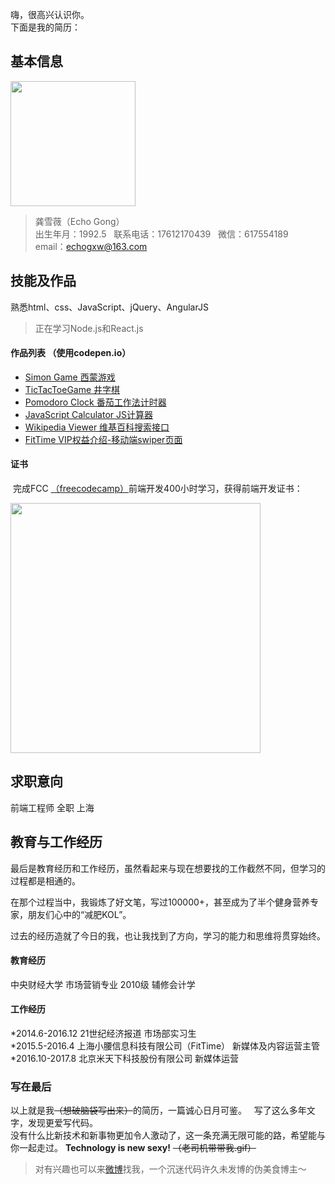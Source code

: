 嗨，很高兴认识你。  
下面是我的简历：  
   
    
## 基本信息  
   
<img src="https://wx2.sinaimg.cn/mw1024/737d6b71gy1fk4qznvdhmj20qo0zk4qp.jpg" width="200px"/>   

> 龚雪薇（Echo Gong）  
> 出生年月：1992.5   
> 联系电话：17612170439   
> 微信：617554189   
> email：echogxw@163.com  
    
## 技能及作品   
    
熟悉html、css、JavaScript、jQuery、AngularJS
> 正在学习Node.js和React.js
   
#### 作品列表  （使用codepen.io）  
  
* [Simon Game 西蒙游戏](https://codepen.io/echogong/full/mxerYy/)
* [TicTacToeGame 井字棋](https://codepen.io/echogong/full/yKLRLZ/)
* [Pomodoro Clock 番茄工作法计时器](https://codepen.io/echogong/full/OQeEyG/)
* [JavaScript Calculator JS计算器](https://codepen.io/echogong/full/oEEyOz/)
* [Wikipedia Viewer 维基百科搜索接口](https://codepen.io/echogong/full/KZOVER/)
* [FitTime VIP权益介绍-移动端swiper页面](https://codepen.io/echogong/full/oqjPxd/)

#### 证书
  
  完成FCC [（freecodecamp）](https://www.freecodecamp.org/echolovecoding)前端开发400小时学习，获得前端开发证书：
    
<img src="https://i.imgur.com/ToFZKBd.jpg" width="400px">
     
## 求职意向
   
前端工程师  全职  上海
   
  
   
## 教育与工作经历

最后是教育经历和工作经历，虽然看起来与现在想要找的工作截然不同，但学习的过程都是相通的。  
   
在那个过程当中，我锻炼了好文笔，写过100000+，甚至成为了半个健身营养专家，朋友们心中的“减肥KOL”。 
   
过去的经历造就了今日的我，也让我找到了方向，学习的能力和思维将贯穿始终。
   
#### 教育经历
中央财经大学 市场营销专业 2010级 辅修会计学
   
#### 工作经历
*2014.6-2016.12 21世纪经济报道 市场部实习生  
*2015.5-2016.4 上海小腰信息科技有限公司（FitTime） 新媒体及内容运营主管  
*2016.10-2017.8 北京米天下科技股份有限公司 新媒体运营
    
     
### 写在最后
   
以上就是我<del>（想破脑袋写出来）</del>的简历，一篇诚心日月可鉴。   
写了这么多年文字，发现更爱写代码。   
没有什么比新技术和新事物更加令人激动了，这一条充满无限可能的路，希望能与你一起走过。
**Technology is new sexy!**
<del>（老司机带带我.gif）</del>
> 对有兴趣也可以来[微博](https://weibo.com/cheriecccccyuki/profile?rightmod=1&wvr=6&mod=personinfo)找我，一个沉迷代码许久未发博的伪美食博主～
